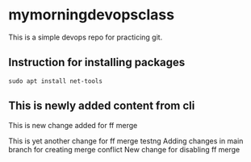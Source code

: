 # mymorningdevopsclass
This is a simple devops repo for practicing git.
## Instruction for installing packages
```
sudo apt install net-tools
```
## This is newly added content from cli
This is new change added for ff merge

This is yet another change for ff merge testng
Adding changes in main branch for creating merge conflict
New change for disabling ff merge
